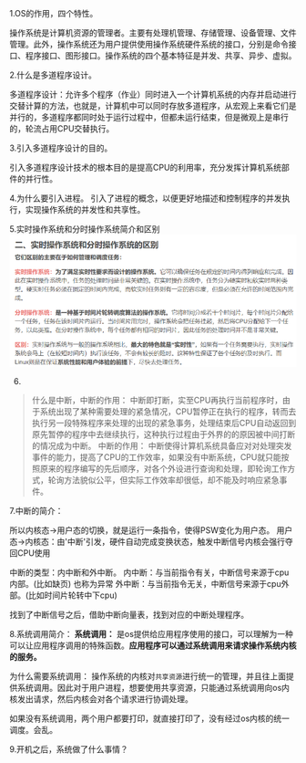 1.OS的作用，四个特性。

操作系统是计算机资源的管理者。主要有处理机管理、存储管理、设备管理、文件管理。此外，操作系统还为用户提供使用操作系统硬件系统的接口，分别是命令接口、程序接口、图形接口。操作系统的四个基本特征是并发、共享、异步、虚拟。

2.什么是多道程序设计。

多道程序设计：允许多个程序（作业）同时进入一个计算机系统的内存并启动进行交替计算的方法，也就是，计算机中可以同时存放多道程序，从宏观上来看它们是并行的，多道程序都同时处于运行过程中，但都未运行结束，但是微观上是串行的，轮流占用CPU交替执行。

3.引入多道程序设计的目的。

引入多道程序设计技术的根本目的是提高CPU的利用率，充分发挥计算机系统部件的并行性。

4.为什么要引入进程。
引入了进程的概念，以便更好地描述和控制程序的并发执行，实现操作系统的并发性和共享性。

5.实时操作系统和分时操作系统简介和区别
![image-20240709173223803](img/image-20240709173223803.png)

6.



> 什么是中断，中断的作用：
> 中断即打断，实至CPU再执行当前程序时，由于系统出现了某种需要处理的紧急情况，CPU暂停正在执行的程序，转而去执行另一段特殊程序来处理的出现的紧急事务，处理结束后CPU自动返回到原先暂停的程序中去继续执行，这种执行过程由于外界的的原因被中间打断的情况成为中断。
> 中断的作用：
> 中断使得计算机系统具备应对对处理突发事件的能力，提高了CPU的工作效率，如果没有中断系统，CPU就只能按照原来的程序编写的先后顺序，对各个外设进行查询和处理，即轮询工作方式，轮询方法貌似公平，但实际工作效率却很低，却不能及时响应紧急事件。

7.中断的简介：

所以内核态->用户态的切换，就是运行一条指令，使得PSW变化为用户态。
用户态->内核态：由'中断'引发，硬件自动完成变换状态，触发中断信号内核会强行夺回CPU使用

中断的类型：内中断和外中断。
内中断：与当前指令有关，中断信号来源于cpu内部。(比如缺页) 也称为异常
外中断：与当前指令无关，中断信号来源于cpu外部。(比如时间片轮转中下cpu)

找到了中断信号之后，借助中断向量表，找到对应的中断处理程序。

8.系统调用简介：
**系统调用：**
是os提供给应用程序使用的接口，可以理解为一种可以让应用程序调用的特殊函数。**应用程序可以通过系统调用来请求操作系统内核的服务。**

为什么需要系统调用：
操作系统的内核对`共享资源`进行统一的管理，并且往上面提供系统调用。因此对于用户进程，想要使用共享资源，只能通过系统调用向os内核发出请求，然后内核会对各个请求进行协调处理。

如果没有系统调用，两个用户都要打印，就直接打印了，没有经过os内核的统一调度。会乱。

9.开机之后，系统做了什么事情？



